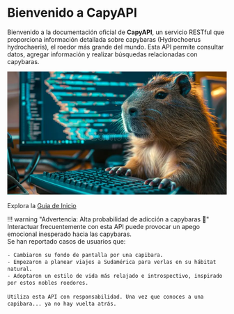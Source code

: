# Bienvenido a CapyAPI

Bienvenido a la documentación oficial de **CapyAPI**, un servicio RESTful que proporciona información detallada sobre capybaras (Hydrochoerus hydrochaeris), el roedor más grande del mundo. Esta API permite consultar datos, agregar información y realizar búsquedas relacionadas con capybaras.

![Ejemplo](img/infocapy.png)

Explora la [Guia de Inicio](guia/introduccion.md)

!!! warning "Advertencia: Alta probabilidad de adicción a capybaras 🐾"
    Interactuar frecuentemente con esta API puede provocar un apego emocional inesperado hacia las capybaras.  
    Se han reportado casos de usuarios que:
    
    - Cambiaron su fondo de pantalla por una capibara.
    - Empezaron a planear viajes a Sudamérica para verlas en su hábitat natural.
    - Adoptaron un estilo de vida más relajado e introspectivo, inspirado por estos nobles roedores.

    Utiliza esta API con responsabilidad. Una vez que conoces a una capibara... ya no hay vuelta atrás.